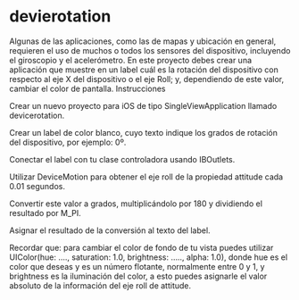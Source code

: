 # devierotation
Algunas de las aplicaciones, como las de mapas y ubicación en general, requieren el uso de muchos o todos los sensores del dispositivo, incluyendo el giroscopio y el acelerómetro.  En este proyecto debes crear una aplicación que muestre en un label cuál es la rotación del dispositivo con respecto al eje X del dispositivo o el eje Roll; y, dependiendo de este valor, cambiar el color de pantalla.
Instrucciones

Crear un nuevo proyecto para iOS de tipo SingleViewApplication llamado devicerotation.

Crear un label de color blanco, cuyo texto indique los grados de rotación del dispositivo, por ejemplo: 0º.

Conectar el label con tu clase controladora usando IBOutlets.

Utilizar DeviceMotion para obtener el eje roll de la propiedad attitude cada 0.01 segundos.

Convertir este valor a grados, multiplicándolo por 180 y dividiendo el resultado por M_PI.

Asignar el resultado de la conversión al texto del label.

Recordar que: para cambiar el color de fondo de tu vista puedes utilizar UIColor(hue: …., saturation: 1.0, brightness: ….., alpha: 1.0), donde hue es el color que deseas y es un número flotante, normalmente entre 0 y 1, y brightness es la iluminación del color, a esto puedes asignarle el valor absoluto de la información del eje roll de attitude.
